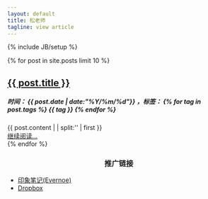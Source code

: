 ```yaml
---
layout: default
title: 松老师
tagline: view article
---
```

{% include JB/setup %}
<style type="text/css">
.content{
    background-color: inherit;
    padding: 0;
    margin: 0;
    border: 0;
    -webkit-border-radius: 0 0 0 0;
     -moz-border-radius: 0 0 0 0;
          border-radius: 0 0 0 0;
  -webkit-box-shadow: 0 0 0;
     -moz-box-shadow: 0 0 0;
          box-shadow: 0 0 0;
}
</style>
<!--<h1 style="text-align:center">Latest Posts</h1>-->
<div>
{% for post in site.posts limit 10 %}
<div class="home-excerpt">
    <div class="home-excerpt-head">
        <h2><a href="{{ post.url }}">{{ post.title }}</a></h2>
        <h5>
            时间：
            <span>{{ post.date | date:"%Y/%m/%d"}}</span>
            ，标签：
            {% for tag in post.tags %}
            <span>{{ tag }}</span>
            {% endfor %}
        </h5>
    </div>
	<div class="home-excerpt-content">
		{{ post.content | | split:'<!--excerpt-->' | first }}
	</div>
    <div class="home-excerpt-footer">
        <a href="{{ post.url }}">继续阅读...</a>
    </div>
</div>
{% endfor %}
</div>
<div class="home-excerpt">
    <h3 style="text-align:center">推广链接</h3>
    <ul class="post-list">
        <li>    
            <span class="entry-title"><a href="https://app.yinxiang.com/referral/Registration.action?uid=4904023&sig=54284ba0ed39107ea43b8e7bc3a37392" target="_blank">印象笔记(Evernoe)</a></span>
        </li>
        <li>    
            <span class="entry-title"><a href="https://db.tt/1U5Pxqmo" target="_blank">Dropbox</a></span>
        </li>
    </ul>
</div>

